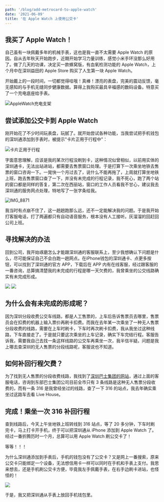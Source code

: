 ```yaml
---
path: '/blog/add-metrocard-to-apple-watch'
date: '2021-06-09'
title: '在 Apple Watch 上使用公交卡'
---
```


## 我买了 Apple Watch！

自己虽有一块佩戴多年的机械手表，这也是我一直不太需要 Apple Watch 的原因。自从去年秋天开始跑步，近期开始学习力量训练，感觉小米手环没那么好用了。做了几天的功课，决定买一款蜂窝版，有血氧检测功能的 Apple Watch，上个月中在深圳益田的 Apple Store 购买了人生第一块 Apple Watch。

开始戴上的一段时间，一切都觉得哇哦！真棒！漂亮的表盘，完美的震动反馈，毫无感知的与手机无缝同步健康数据。算得上我购买最具辛福感的数码设备。特意买了一个充电底座给手表。

![AppleWatch充电支架](./IMG_8834.jpg)

## 尝试添加公交卡到 Apple Watch

刚开始花了不少时间玩表盘，玩腻了。就开始尝试各种功能，当我尝试把手机钱包的深圳通添加到手表时，被提示"卡片正用于行程中"：

![卡片正用于行程](./IMG_8842.PNG)

字面意思理解，应该是我的某次行程没刷到卡，这种情况似曾相似，以前用实体的深圳通卡，无法出站进站，都需要去售票窗口处理。于是打算下一次乘坐地铁去售票的窗口咨询一下。一晃快一个月过去了，说什么不能再拖了，上周就打算坐地铁上班，跑去售票窗口查了一下，并没有未完成的行程记录，我不死心，跑了两个站的窗口都是同样的答复，第二次在西丽站，窗口的工作人员看我不甘心，建议我去深圳通的服务网点处理，特地写了一张字条给我。

![IMG_8871](./IMG_8871.jpg)

我当时有点崩不住了，这一趟趟跑那么远，还不一定能解决我的问题。于是我开始打客服电话，打了两遍都只有自动语音服务，根本没有人工接听。灰溜溜的回赶回公司上班。

## 寻找解决的办法

回到公司，我开始琢磨怎么才能跟深圳通的客服联系上，至少我想确认下问题是什么，尽可能保证自己不会白跑一趟网点。在iPhone钱包的深圳通卡、点更多按钮，可以找到了深圳通的官方 APP，下载后在 APP 内有在线客服，经过跟客服的一番咨询，总算搞清楚我的未完成的行程是哪一天欠费的，我曾乘坐的公交线路确实有未完成形成。

![](./IMG_8851.PNG)
![](./IMG_8850.PNG)


## 为什么会有未完成的形成呢？

因为深圳分段收费公交车线路，都是人工售票的，上车后告诉售票员去哪里，售票员会在扣费的机器上输入票价再刷卡扣费。而我在去年某一次乘坐了一种无人售票分段收费的线路，需要在上车时刷卡，下车时再次刷卡扣费，我从我坐过这种线路，下车直接走了。于是就只要这次乘坐的上车记录，确实下车完结行程。客服告诉我，需要我自己去找一条这样线路的公交车再乘坐一次，我半信半疑。问题是我上哪去查深圳的无人售票的分段线路呢，客服说也不知道。

## 如何补回行程欠费？

为了找到无人售票的分段收费线路，我找到了[深圳巴士集团的网站](http://www.szbus.com.cn/intro/11.html)，通过上面的客服电话，咨询到东部巴士集团公司目前全市只有 3 条线路是这种无人售票分段收费的，而有一条 316 是我曾经坐过的线路，查了一下 316 的站点，我去年确实乘坐过这路车去看 Live House。

## 完成！乘坐一次 316 补回行程

查到线路后，今天上午坐地铁上班转线到 316 站点，等了 20 多分钟，下车时刷完卡，马上打卡开手机，终于可以把深圳通从 iPhone 添加到 Apple Watch 了。经过一番折腾历时一个月，总算可以用 Apple Watch 刷公交卡了！

等等！！！

为什么深圳通添加到手表后，手机的钱包没有了公交卡？又是网上一番搜索，原来公交卡只能绑定一个设备，无法想信用卡一样可以同时在手机和手表上支付。我思来想去，还是手机刷公交卡方便，毕竟我左手佩戴手表，在右手边刷卡进站，也怪怪的！

![](./IMG_8884.jpg)

于是，我又把深圳通从手表上放回手机钱包里。